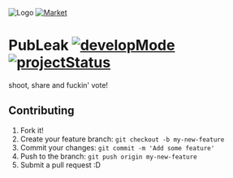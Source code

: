 ![Logo](http://s18.postimg.org/ciigluyc5/ic_launcher.png) [![Market](http://developer.android.com/images/brand/en_app_rgb_wo_45.png)](https://play.google.com/store/apps/details?id=com.erayarslan.publeak)

# PubLeak [![developMode](http://img.shields.io/badge/developMode-true-green.svg)](http://8cook.in) [![projectStatus](http://img.shields.io/badge/projectStatus-active-green.svg)](http://8cook.in)

shoot, share and fuckin' vote!

## Contributing

1. Fork it!
2. Create your feature branch: `git checkout -b my-new-feature`
3. Commit your changes: `git commit -m 'Add some feature'`
4. Push to the branch: `git push origin my-new-feature`
5. Submit a pull request :D